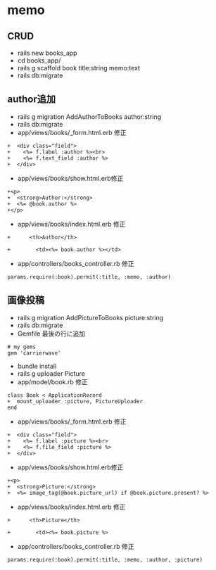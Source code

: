 # memo
## CRUD
- rails new books_app
- cd books_app/
- rails g scaffold book title:string memo:text
- rails db:migrate
## author追加
- rails g migration AddAuthorToBooks author:string
- rails db:migrate
- app/views/books/_form.html.erb 修正
```
+  <div class="field">
+    <%= f.label :author %><br>
+    <%= f.text_field :author %>
+  </div>
```
- app/views/books/show.html.erb修正
```
+<p>
+  <strong>Author:</strong>
+  <%= @book.author %>
+</p>
```
- app/views/books/index.html.erb 修正
```
+      <th>Author</th>
```
```
+        <td><%= book.author %></td>
```
- app/controllers/books_controller.rb 修正
```
params.require(:book).permit(:title, :memo, :author)
```
## 画像投稿
- rails g migration AddPictureToBooks picture:string
- rails db:migrate
- Gemfile 最後の行に追加
```
# my gems
gem 'carrierwave'
```
- bundle install
- rails g uploader Picture
- app/model/book.rb 修正
```
class Book < ApplicationRecord
+  mount_uploader :picture, PictureUploader
end
```
- app/views/books/_form.html.erb 修正
```
+  <div class="field">
+    <%= f.label :picture %><br>
+    <%= f.file_field :picture %>
+  </div>
```
- app/views/books/show.html.erb修正
```
+<p>
+  <strong>Picture:</strong>
+  <%= image_tag(@book.picture_url) if @book.picture.present? %>
```
- app/views/books/index.html.erb 修正
```
+      <th>Picture</th>
```
```
+        <td><%= book.picture %>
```
- app/controllers/books_controller.rb 修正
```
params.require(:book).permit(:title, :memo, :author, :picture)
```
